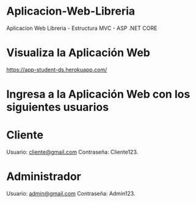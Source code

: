 # Aplicacion-Web-Libreria
Aplicacion Web Libreria - Estructura MVC - ASP .NET CORE

# Visualiza la Aplicación Web
https://app-student-ds.herokuapp.com/

# Ingresa a la Aplicación Web con los siguientes usuarios
# Cliente
Usuario: cliente@gmail.com
Contraseña: Cliente123.
# Administrador
Usuario: admin@gmail.com
Contraseña: Admin123.

